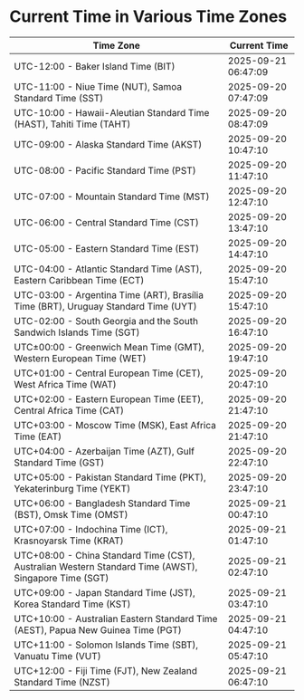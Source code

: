 # Current Time in Various Time Zones

| Time Zone | Current Time |
|-----------|--------------|
| UTC-12:00 - Baker Island Time (BIT) | 2025-09-21 06:47:09 |
| UTC-11:00 - Niue Time (NUT), Samoa Standard Time (SST) | 2025-09-20 07:47:09 |
| UTC-10:00 - Hawaii-Aleutian Standard Time (HAST), Tahiti Time (TAHT) | 2025-09-20 08:47:09 |
| UTC-09:00 - Alaska Standard Time (AKST) | 2025-09-20 10:47:10 |
| UTC-08:00 - Pacific Standard Time (PST) | 2025-09-20 11:47:10 |
| UTC-07:00 - Mountain Standard Time (MST) | 2025-09-20 12:47:10 |
| UTC-06:00 - Central Standard Time (CST) | 2025-09-20 13:47:10 |
| UTC-05:00 - Eastern Standard Time (EST) | 2025-09-20 14:47:10 |
| UTC-04:00 - Atlantic Standard Time (AST), Eastern Caribbean Time (ECT) | 2025-09-20 15:47:10 |
| UTC-03:00 - Argentina Time (ART), Brasília Time (BRT), Uruguay Standard Time (UYT) | 2025-09-20 15:47:10 |
| UTC-02:00 - South Georgia and the South Sandwich Islands Time (SGT) | 2025-09-20 16:47:10 |
| UTC±00:00 - Greenwich Mean Time (GMT), Western European Time (WET) | 2025-09-20 19:47:10 |
| UTC+01:00 - Central European Time (CET), West Africa Time (WAT) | 2025-09-20 20:47:10 |
| UTC+02:00 - Eastern European Time (EET), Central Africa Time (CAT) | 2025-09-20 21:47:10 |
| UTC+03:00 - Moscow Time (MSK), East Africa Time (EAT) | 2025-09-20 21:47:10 |
| UTC+04:00 - Azerbaijan Time (AZT), Gulf Standard Time (GST) | 2025-09-20 22:47:10 |
| UTC+05:00 - Pakistan Standard Time (PKT), Yekaterinburg Time (YEKT) | 2025-09-20 23:47:10 |
| UTC+06:00 - Bangladesh Standard Time (BST), Omsk Time (OMST) | 2025-09-21 00:47:10 |
| UTC+07:00 - Indochina Time (ICT), Krasnoyarsk Time (KRAT) | 2025-09-21 01:47:10 |
| UTC+08:00 - China Standard Time (CST), Australian Western Standard Time (AWST), Singapore Time (SGT) | 2025-09-21 02:47:10 |
| UTC+09:00 - Japan Standard Time (JST), Korea Standard Time (KST) | 2025-09-21 03:47:10 |
| UTC+10:00 - Australian Eastern Standard Time (AEST), Papua New Guinea Time (PGT) | 2025-09-21 04:47:10 |
| UTC+11:00 - Solomon Islands Time (SBT), Vanuatu Time (VUT) | 2025-09-21 05:47:10 |
| UTC+12:00 - Fiji Time (FJT), New Zealand Standard Time (NZST) | 2025-09-21 06:47:10 |
